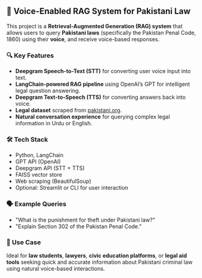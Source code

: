 

## 🧠 Voice-Enabled RAG System for Pakistani Law 

This project is a **Retrieval-Augmented Generation (RAG) system** that allows users to query **Pakistani laws** (specifically the Pakistan Penal Code, 1860) using their **voice**, and receive voice-based responses.

### 🔍 Key Features

* **Deepgram Speech-to-Text (STT)** for converting user voice input into text.
* **LangChain-powered RAG pipeline** using OpenAI’s GPT for intelligent legal question answering.
* **Deepgram Text-to-Speech (TTS)** for converting answers back into voice.
* **Legal dataset** scraped from [pakistani.org](https://www.pakistani.org/pakistan/legislation/1860/actXLVof1860.html).
* **Natural conversation experience** for querying complex legal information in Urdu or English.

### 🛠 Tech Stack

* Python, LangChain
* GPT API (OpenAI)
* Deepgram API (STT + TTS)
* FAISS vector store
* Web scraping (BeautifulSoup)
* Optional: Streamlit or CLI for user interaction

### 🗣 Example Queries

* "What is the punishment for theft under Pakistani law?"
* "Explain Section 302 of the Pakistan Penal Code."

### 📌 Use Case

Ideal for **law students**, **lawyers**, **civic education platforms**, or **legal aid tools** seeking quick and accurate information about Pakistani criminal law using natural voice-based interactions.

